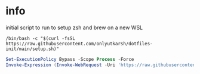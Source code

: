 # info

initial script to run to setup zsh and brew on a new WSL

```shell
/bin/bash -c "$(curl -fsSL https://raw.githubusercontent.com/onlyutkarsh/dotfiles-init/main/setup.sh)"
```

```ps1
Set-ExecutionPolicy Bypass -Scope Process -Force
Invoke-Expression (Invoke-WebRequest -Uri 'https://raw.githubusercontent.com/onlyutkarsh/dotfiles-init/main/setup.ps1').Content
```
